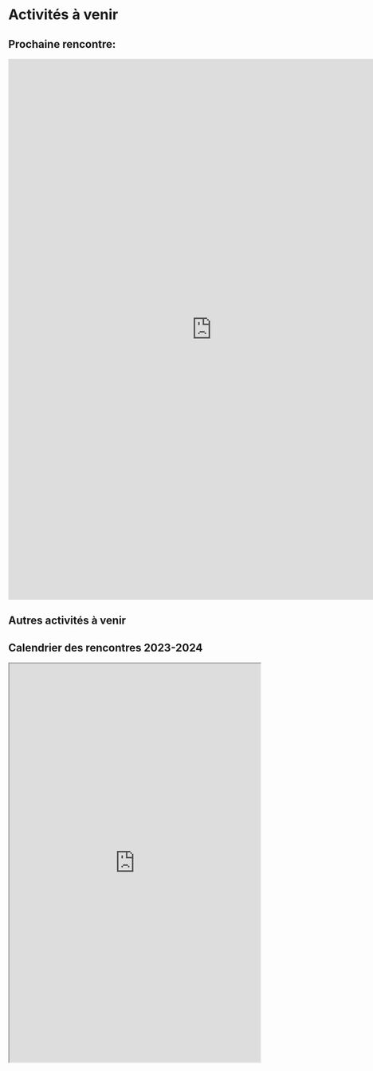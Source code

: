

# Activités à venir

## Prochaine rencontre:

<iframe src="https://docs.google.com/presentation/d/e/2PACX-1vQB_csXtTuaq8_MLnfpFaYdzP8pdbX97GDu86SzzI0qhtGYYXTHPJhKYRxdesdgfw/embed?start=false&loop=false&delayms=3000" frameborder="0" width="816" height="1085" allowfullscreen="false" mozallowfullscreen="false" webkitallowfullscreen="false"></iframe>


## Autres activités à venir



## Calendrier des rencontres 2023-2024

<iframe width='100%' height='800' src="https://docs.google.com/document/d/1MH8-5oYp8NX4rD_7wRENDP3f7HaY0MLf8l2PPSMYX7g/edit"> display:block;</iframe>
